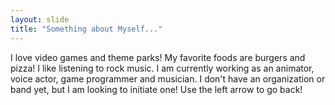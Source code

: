 ```yaml
---
layout: slide
title: "Something about Myself..."
---
```

I love video games and theme parks!
My favorite foods are burgers and pizza!
I like listening to rock music.
I am currently working as an animator, voice actor, game programmer and musician. 
I don't have an organization or band yet, but I am looking to initiate one!
Use the left arrow to go back!
